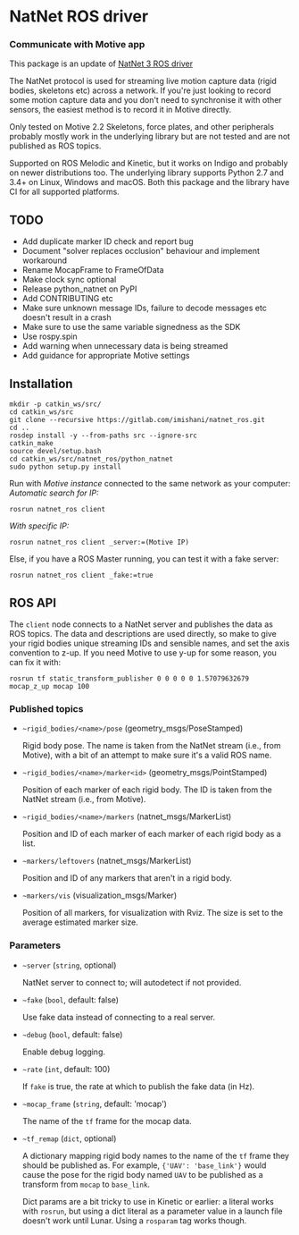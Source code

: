# NatNet ROS driver
### Communicate with Motive app

This package is an update of [NatNet 3 ROS driver](https://github.com/mje-nz/natnet_ros)

The NatNet protocol is used for streaming live motion capture data (rigid bodies, skeletons etc) across a network.
If you're just looking to record some motion capture data and you don't need to synchronise it with other sensors, the easiest method is to record it in Motive directly.

Only tested on Motive 2.2
Skeletons, force plates, and other peripherals probably mostly work in the underlying library but are not tested and are not published as ROS topics.

Supported on ROS Melodic and Kinetic, but it works on Indigo and probably on newer distributions too.
The underlying library supports Python 2.7 and 3.4+ on Linux, Windows and macOS.
Both this package and the library have CI for all supported platforms.


## TODO

* Add duplicate marker ID check and report bug
* Document "solver replaces occlusion" behaviour and implement workaround
* Rename MocapFrame to FrameOfData
* Make clock sync optional
* Release python_natnet on PyPI
* Add CONTRIBUTING etc
* Make sure unknown message IDs, failure to decode messages etc doesn't result in a crash
* Make sure to use the same variable signedness as the SDK
* Use rospy.spin
* Add warning when unnecessary data is being streamed
* Add guidance for appropriate Motive settings


## Installation

```
mkdir -p catkin_ws/src/
cd catkin_ws/src
git clone --recursive https://gitlab.com/imishani/natnet_ros.git
cd ..
rosdep install -y --from-paths src --ignore-src
catkin_make
source devel/setup.bash
cd catkin_ws/src/natnet_ros/python_natnet
sudo python setup.py install
```

Run with _Motive instance_ connected to the same network as your computer:
_Automatic search for IP:_
```
rosrun natnet_ros client 
```
_With specific IP:_
```
rosrun natnet_ros client _server:=(Motive IP)
```

Else, if you have a ROS Master running, you can test it with a fake server:

```
rosrun natnet_ros client _fake:=true
```


## ROS API

The `client` node connects to a NatNet server and publishes the data as ROS topics.
The data and descriptions are used directly, so make to give your rigid bodies unique streaming IDs and sensible names, and set the axis convention to z-up.
If you need Motive to use y-up for some reason, you can fix it with:

```
rosrun tf static_transform_publisher 0 0 0 0 0 1.57079632679 mocap_z_up mocap 100
```


### Published topics

* `~rigid_bodies/<name>/pose` (geometry_msgs/PoseStamped)

  Rigid body pose.
  The name is taken from the NatNet stream (i.e., from Motive), with a bit of an attempt to make sure it's a valid ROS name.

* `~rigid_bodies/<name>/marker<id>` (geometry_msgs/PointStamped)

  Position of each marker of each rigid body.
  The ID is taken from the NatNet stream (i.e., from Motive).

* `~rigid_bodies/<name>/markers` (natnet_msgs/MarkerList)

  Position and ID of each marker of each marker of each rigid body as a list.

* `~markers/leftovers` (natnet_msgs/MarkerList)

  Position and ID of any markers that aren't in a rigid body.

* `~markers/vis` (visualization_msgs/Marker)

  Position of all markers, for visualization with Rviz.
  The size is set to the average estimated marker size.


### Parameters

* `~server` (`string`, optional)

  NatNet server to connect to; will autodetect if not provided.

* `~fake` (`bool`, default: false)

  Use fake data instead of connecting to a real server.

* `~debug` (`bool`, default: false)

  Enable debug logging.

* `~rate` (`int`, default: 100)

  If `fake` is true, the rate at which to publish the fake data (in Hz).

* `~mocap_frame` (`string`, default: 'mocap')

  The name of the `tf` frame for the mocap data.

* `~tf_remap` (`dict`, optional)

  A dictionary mapping rigid body names to the name of the `tf` frame they should be published as.
  For example, `{'UAV': 'base_link'}` would cause the pose for the rigid body named `UAV` to be published as a transform from `mocap` to `base_link`.

  Dict params are a bit tricky to use in Kinetic or earlier: a literal works with `rosrun`, but using a dict literal as a parameter value in a launch file doesn't work until Lunar.
  Using a `rosparam` tag works though.

